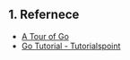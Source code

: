 ## 1. Refernece

* [A Tour of Go](https://tour.golang.org/welcome/1)
* [Go Tutorial - Tutorialspoint](https://www.tutorialspoint.com/go/index.htm)
